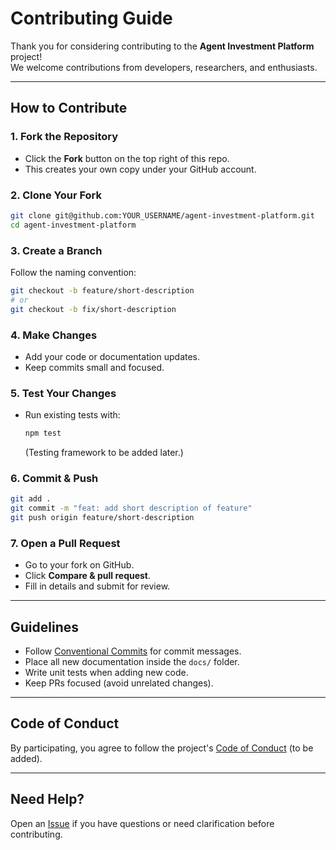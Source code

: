 # Contributing Guide

Thank you for considering contributing to the **Agent Investment Platform** project!  
We welcome contributions from developers, researchers, and enthusiasts.  

---

## How to Contribute

### 1. Fork the Repository
- Click the **Fork** button on the top right of this repo.
- This creates your own copy under your GitHub account.

### 2. Clone Your Fork
```bash
git clone git@github.com:YOUR_USERNAME/agent-investment-platform.git
cd agent-investment-platform
```

### 3. Create a Branch
Follow the naming convention:
```bash
git checkout -b feature/short-description
# or
git checkout -b fix/short-description
```

### 4. Make Changes
- Add your code or documentation updates.
- Keep commits small and focused.

### 5. Test Your Changes
- Run existing tests with:
  ```bash
  npm test
  ```
  (Testing framework to be added later.)

### 6. Commit & Push
```bash
git add .
git commit -m "feat: add short description of feature"
git push origin feature/short-description
```

### 7. Open a Pull Request
- Go to your fork on GitHub.
- Click **Compare & pull request**.
- Fill in details and submit for review.

---

## Guidelines

- Follow [Conventional Commits](https://www.conventionalcommits.org/) for commit messages.
- Place all new documentation inside the `docs/` folder.
- Write unit tests when adding new code.
- Keep PRs focused (avoid unrelated changes).

---

## Code of Conduct

By participating, you agree to follow the project's [Code of Conduct](CODE_OF_CONDUCT.md) (to be added).  

---

## Need Help?

Open an [Issue](https://github.com/eightbitreaper/agent-investment-platform/issues) if you have questions or need clarification before contributing.
